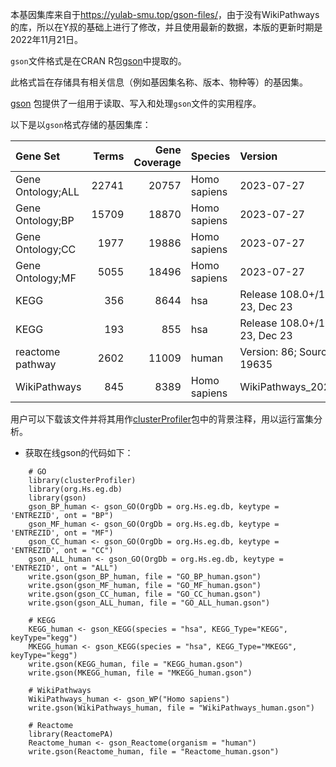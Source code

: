 本基因集库来自于<https://yulab-smu.top/gson-files/>，由于没有WikiPathways的库，所以在Y叔的基础上进行了修改，并且使用最新的数据，本版的更新时期是2022年11月21日。

`gson`文件格式是在CRAN R包[gson](https://CRAN.R-project.org/package=gson)中提取的。

此格式旨在存储具有相关信息（例如基因集名称、版本、物种等）的基因集。

[gson](https://CRAN.R-project.org/package=gson) 包提供了一组用于读取、写入和处理`gson`文件的实用程序。

以下是以`gson`格式存储的基因集库：

| Gene Set          | Terms | Gene Coverage | Species      | Version                         | URL                                                                                                                                           |
|:----------|----------:|----------:|:----------|:----------|:----------------|
| Gene Ontology;ALL | 22741 |         20757 | Homo sapiens | 2023-07-27                      | [<img src="https://swcyo.github.io/gson-file/img/download-solid.svg" width="30"/>](https://swcyo.github.io/gson-file/GO_ALL_human.gson)       |
| Gene Ontology;BP  | 15709 |         18870 | Homo sapiens | 2023-07-27                      | [<img src="https://swcyo.github.io/gson-file/img/download-solid.svg" width="30"/>](https://swcyo.github.io/gson-file/GO_BP_human.gson)        |
| Gene Ontology;CC  |  1977 |         19886 | Homo sapiens | 2023-07-27                      | [<img src="https://swcyo.github.io/gson-file/img/download-solid.svg" width="30"/>](https://swcyo.github.io/gson-file/GO_CC_human.gson)        |
| Gene Ontology;MF  |  5055 |         18496 | Homo sapiens | 2023-07-27                      | [<img src="https://swcyo.github.io/gson-file/img/download-solid.svg" width="30"/>](https://swcyo.github.io/gson-file/GO_MF_human.gson)        |
| KEGG              |   356 |          8644 | hsa          | Release 108.0+/12-23, Dec 23    | [<img src="https://swcyo.github.io/gson-file/img/download-solid.svg" width="30"/>](https://swcyo.github.io/gson-file/KEGG_human.gson)         |
| KEGG              |   193 |           855 | hsa          | Release 108.0+/12-23, Dec 23    | [<img src="https://swcyo.github.io/gson-file/img/download-solid.svg" width="30"/>](https://swcyo.github.io/gson-file/MKEGG_human.gson)        |
| reactome pathway  |  2602 |         11009 | human        | Version: 86; Source date: 19635 | [<img src="https://swcyo.github.io/gson-file/img/download-solid.svg" width="30"/>](https://swcyo.github.io/gson-file/Reactome_human.gson)     |
| WikiPathways      |   845 |          8389 | Homo sapiens | WikiPathways_20231210           | [<img src="https://swcyo.github.io/gson-file/img/download-solid.svg" width="30"/>](https://swcyo.github.io/gson-file/WikiPathways_human.gson) |

用户可以下载该文件并将其用作[clusterProfiler](http://bioconductor.org/packages/clusterProfiler)包中的背景注释，用以运行富集分析。

-   获取在线gson的代码如下：

```         
    # GO
    library(clusterProfiler)
    library(org.Hs.eg.db)
    library(gson)
    gson_BP_human <- gson_GO(OrgDb = org.Hs.eg.db, keytype = 'ENTREZID', ont = "BP")
    gson_MF_human <- gson_GO(OrgDb = org.Hs.eg.db, keytype = 'ENTREZID', ont = "MF")
    gson_CC_human <- gson_GO(OrgDb = org.Hs.eg.db, keytype = 'ENTREZID', ont = "CC")
    gson_ALL_human <- gson_GO(OrgDb = org.Hs.eg.db, keytype = 'ENTREZID', ont = "ALL")
    write.gson(gson_BP_human, file = "GO_BP_human.gson")
    write.gson(gson_MF_human, file = "GO_MF_human.gson")
    write.gson(gson_CC_human, file = "GO_CC_human.gson")
    write.gson(gson_ALL_human, file = "GO_ALL_human.gson")

    # KEGG
    KEGG_human <- gson_KEGG(species = "hsa", KEGG_Type="KEGG", keyType="kegg") 
    MKEGG_human <- gson_KEGG(species = "hsa", KEGG_Type="MKEGG", keyType="kegg") 
    write.gson(KEGG_human, file = "KEGG_human.gson")
    write.gson(MKEGG_human, file = "MKEGG_human.gson")

    # WikiPathways
    WikiPathways_human <- gson_WP("Homo sapiens") 
    write.gson(WikiPathways_human, file = "WikiPathways_human.gson")

    # Reactome
    library(ReactomePA)
    Reactome_human <- gson_Reactome(organism = "human")
    write.gson(Reactome_human, file = "Reactome_human.gson")
```
